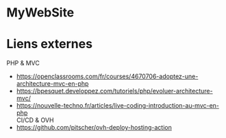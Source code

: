 # MyWebSite

Liens externes
==============
PHP & MVC
* https://openclassrooms.com/fr/courses/4670706-adoptez-une-architecture-mvc-en-php
* https://bpesquet.developpez.com/tutoriels/php/evoluer-architecture-mvc/
* https://nouvelle-techno.fr/articles/live-coding-introduction-au-mvc-en-php  
CI/CD & OVH
* https://github.com/pitscher/ovh-deploy-hosting-action

